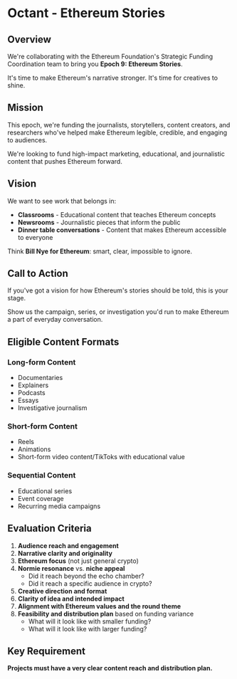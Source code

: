 # Octant - Ethereum Stories

## Overview

We're collaborating with the Ethereum Foundation's Strategic Funding Coordination team to bring you **Epoch 9: Ethereum Stories**.

It's time to make Ethereum's narrative stronger. It's time for creatives to shine.

## Mission

This epoch, we're funding the journalists, storytellers, content creators, and researchers who've helped make Ethereum legible, credible, and engaging to audiences.

We're looking to fund high-impact marketing, educational, and journalistic content that pushes Ethereum forward.

## Vision

We want to see work that belongs in:
- **Classrooms** - Educational content that teaches Ethereum concepts
- **Newsrooms** - Journalistic pieces that inform the public
- **Dinner table conversations** - Content that makes Ethereum accessible to everyone

Think **Bill Nye for Ethereum**: smart, clear, impossible to ignore.

## Call to Action

If you've got a vision for how Ethereum's stories should be told, this is your stage.

Show us the campaign, series, or investigation you'd run to make Ethereum a part of everyday conversation.

## Eligible Content Formats

### Long-form Content
- Documentaries
- Explainers
- Podcasts
- Essays
- Investigative journalism

### Short-form Content
- Reels
- Animations
- Short-form video content/TikToks with educational value

### Sequential Content
- Educational series
- Event coverage
- Recurring media campaigns

## Evaluation Criteria

1. **Audience reach and engagement**
2. **Narrative clarity and originality**
3. **Ethereum focus** (not just general crypto)
4. **Normie resonance** vs. **niche appeal**
   - Did it reach beyond the echo chamber?
   - Did it reach a specific audience in crypto?
5. **Creative direction and format**
6. **Clarity of idea and intended impact**
7. **Alignment with Ethereum values and the round theme**
8. **Feasibility and distribution plan** based on funding variance
   - What will it look like with smaller funding?
   - What will it look like with larger funding?

## Key Requirement

**Projects must have a very clear content reach and distribution plan.**

